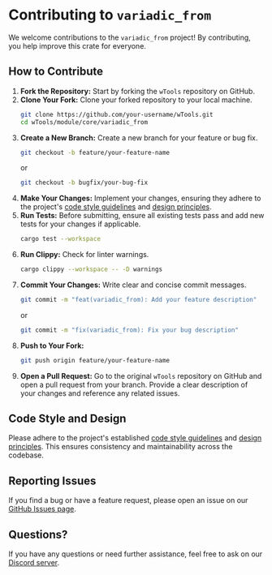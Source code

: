 # Contributing to `variadic_from`

We welcome contributions to the `variadic_from` project! By contributing, you help improve this crate for everyone.

## How to Contribute

1.  **Fork the Repository:** Start by forking the `wTools` repository on GitHub.
2.  **Clone Your Fork:** Clone your forked repository to your local machine.
    ```sh
    git clone https://github.com/your-username/wTools.git
    cd wTools/module/core/variadic_from
    ```
3.  **Create a New Branch:** Create a new branch for your feature or bug fix.
    ```sh
    git checkout -b feature/your-feature-name
    ```
    or
    ```sh
    git checkout -b bugfix/your-bug-fix
    ```
4.  **Make Your Changes:** Implement your changes, ensuring they adhere to the project's [code style guidelines](https://github.com/Wandalen/wTools/blob/master/doc/modules/code_style.md) and [design principles](https://github.com/Wandalen/wTools/blob/master/doc/modules/design_principles.md).
5.  **Run Tests:** Before submitting, ensure all existing tests pass and add new tests for your changes if applicable.
    ```sh
    cargo test --workspace
    ```
6.  **Run Clippy:** Check for linter warnings.
    ```sh
    cargo clippy --workspace -- -D warnings
    ```
7.  **Commit Your Changes:** Write clear and concise commit messages.
    ```sh
    git commit -m "feat(variadic_from): Add your feature description"
    ```
    or
    ```sh
    git commit -m "fix(variadic_from): Fix your bug description"
    ```
8.  **Push to Your Fork:**
    ```sh
    git push origin feature/your-feature-name
    ```
9.  **Open a Pull Request:** Go to the original `wTools` repository on GitHub and open a pull request from your branch. Provide a clear description of your changes and reference any related issues.

## Code Style and Design

Please adhere to the project's established [code style guidelines](https://github.com/Wandalen/wTools/blob/master/doc/modules/code_style.md) and [design principles](https://github.com/Wandalen/wTools/blob/master/doc/modules/design_principles.md). This ensures consistency and maintainability across the codebase.

## Reporting Issues

If you find a bug or have a feature request, please open an issue on our [GitHub Issues page](https://github.com/Wandalen/wTools/issues).

## Questions?

If you have any questions or need further assistance, feel free to ask on our [Discord server](https://discord.gg/m3YfbXpUUY).